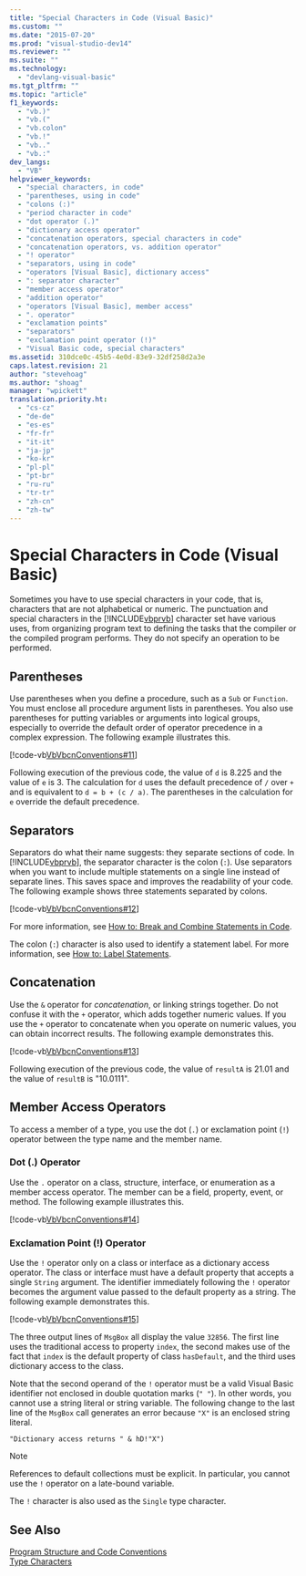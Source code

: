 ```yaml
---
title: "Special Characters in Code (Visual Basic)"
ms.custom: ""
ms.date: "2015-07-20"
ms.prod: "visual-studio-dev14"
ms.reviewer: ""
ms.suite: ""
ms.technology: 
  - "devlang-visual-basic"
ms.tgt_pltfrm: ""
ms.topic: "article"
f1_keywords: 
  - "vb.)"
  - "vb.("
  - "vb.colon"
  - "vb.!"
  - "vb.."
  - "vb.:"
dev_langs: 
  - "VB"
helpviewer_keywords: 
  - "special characters, in code"
  - "parentheses, using in code"
  - "colons (:)"
  - "period character in code"
  - "dot operator (.)"
  - "dictionary access operator"
  - "concatenation operators, special characters in code"
  - "concatenation operators, vs. addition operator"
  - "! operator"
  - "separators, using in code"
  - "operators [Visual Basic], dictionary access"
  - ": separator character"
  - "member access operator"
  - "addition operator"
  - "operators [Visual Basic], member access"
  - ". operator"
  - "exclamation points"
  - "separators"
  - "exclamation point operator (!)"
  - "Visual Basic code, special characters"
ms.assetid: 310dce0c-45b5-4e0d-83e9-32df258d2a3e
caps.latest.revision: 21
author: "stevehoag"
ms.author: "shoag"
manager: "wpickett"
translation.priority.ht: 
  - "cs-cz"
  - "de-de"
  - "es-es"
  - "fr-fr"
  - "it-it"
  - "ja-jp"
  - "ko-kr"
  - "pl-pl"
  - "pt-br"
  - "ru-ru"
  - "tr-tr"
  - "zh-cn"
  - "zh-tw"
---
```

# Special Characters in Code (Visual Basic)
Sometimes you have to use special characters in your code, that is, characters that are not alphabetical or numeric. The punctuation and special characters in the [!INCLUDE[vbprvb](../../../csharp/programming-guide/concepts/linq/includes/vbprvb_md.md)] character set have various uses, from organizing program text to defining the tasks that the compiler or the compiled program performs. They do not specify an operation to be performed.  
  
## Parentheses  
 Use parentheses when you define a procedure, such as a `Sub` or `Function`. You must enclose all procedure argument lists in parentheses. You also use parentheses for putting variables or arguments into logical groups, especially to override the default order of operator precedence in a complex expression. The following example illustrates this.  
  
 [!code-vb[VbVbcnConventions#11](../../../visual-basic/programming-guide/language-features/codesnippet/VisualBasic/special-characters-in-code_1.vb)]  
  
 Following execution of the previous code, the value of `d` is 8.225 and the value of `e` is 3. The calculation for `d` uses the default precedence of `/` over `+` and is equivalent to `d = b + (c / a)`. The parentheses in the calculation for `e` override the default precedence.  
  
## Separators  
 Separators do what their name suggests: they separate sections of code. In [!INCLUDE[vbprvb](../../../csharp/programming-guide/concepts/linq/includes/vbprvb_md.md)], the separator character is the colon (`:`). Use separators when you want to include multiple statements on a single line instead of separate lines. This saves space and improves the readability of your code. The following example shows three statements separated by colons.  
  
 [!code-vb[VbVbcnConventions#12](../../../visual-basic/programming-guide/language-features/codesnippet/VisualBasic/special-characters-in-code_2.vb)]  
  
 For more information, see [How to: Break and Combine Statements in Code](../../../visual-basic/programming-guide/program-structure/how-to-break-and-combine-statements-in-code.md).  
  
 The colon (`:`) character is also used to identify a statement label. For more information, see [How to: Label Statements](../../../visual-basic/programming-guide/program-structure/how-to-label-statements.md).  
  
## Concatenation  
 Use the `&` operator for *concatenation*, or linking strings together. Do not confuse it with the `+` operator, which adds together numeric values. If you use the `+` operator to concatenate when you operate on numeric values, you can obtain incorrect results. The following example demonstrates this.  
  
 [!code-vb[VbVbcnConventions#13](../../../visual-basic/programming-guide/language-features/codesnippet/VisualBasic/special-characters-in-code_3.vb)]  
  
 Following execution of the previous code, the value of `resultA` is 21.01 and the value of `resultB` is "10.0111".  
  
## Member Access Operators  
 To access a member of a type, you use the dot (`.`) or exclamation point (`!`) operator between the type name and the member name.  
  
### Dot (.) Operator  
 Use the `.` operator on a class, structure, interface, or enumeration as a member access operator. The member can be a field, property, event, or method. The following example illustrates this.  
  
 [!code-vb[VbVbcnConventions#14](../../../visual-basic/programming-guide/language-features/codesnippet/VisualBasic/special-characters-in-code_4.vb)]  
  
### Exclamation Point (!) Operator  
 Use the `!` operator only on a class or interface as a dictionary access operator. The class or interface must have a default property that accepts a single `String` argument. The identifier immediately following the `!` operator becomes the argument value passed to the default property as a string. The following example demonstrates this.  
  
 [!code-vb[VbVbcnConventions#15](../../../visual-basic/programming-guide/language-features/codesnippet/VisualBasic/special-characters-in-code_5.vb)]  
  
 The three output lines of `MsgBox` all display the value `32856`. The first line uses the traditional access to property `index`, the second makes use of the fact that `index` is the default property of class `hasDefault`, and the third uses dictionary access to the class.  
  
 Note that the second operand of the `!` operator must be a valid Visual Basic identifier not enclosed in double quotation marks (`" "`). In other words, you cannot use a string literal or string variable. The following change to the last line of the `MsgBox` call generates an error because `"X"` is an enclosed string literal.  
  
 `"Dictionary access returns " & hD!"X")`  
  
> [!NOTE]
>  References to default collections must be explicit. In particular, you cannot use the `!` operator on a late-bound variable.  
  
 The `!` character is also used as the `Single` type character.  
  
## See Also  
 [Program Structure and Code Conventions](../../../visual-basic/programming-guide/program-structure/program-structure-and-code-conventions.md)   
 [Type Characters](../../../visual-basic/programming-guide/language-features/data-types/type-characters.md)